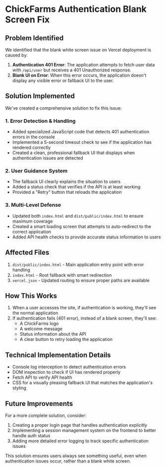 # ChickFarms Authentication Blank Screen Fix

## Problem Identified

We identified that the blank white screen issue on Vercel deployment is caused by:

1. **Authentication 401 Error**: The application attempts to fetch user data with `/api/user` but receives a 401 Unauthorized response.
2. **Blank UI on Error**: When this error occurs, the application doesn't display any visible error or fallback UI to the user.

## Solution Implemented

We've created a comprehensive solution to fix this issue:

### 1. Error Detection & Handling

- Added specialized JavaScript code that detects 401 authentication errors in the console
- Implemented a 5-second timeout check to see if the application has rendered correctly
- Created a clean, professional fallback UI that displays when authentication issues are detected

### 2. User Guidance System

- The fallback UI clearly explains the situation to users
- Added a status check that verifies if the API is at least working
- Provided a "Retry" button that reloads the application

### 3. Multi-Level Defense

- Updated both `index.html` and `dist/public/index.html` to ensure maximum coverage
- Created a smart loading screen that attempts to auto-redirect to the correct application
- Added API health checks to provide accurate status information to users

## Affected Files

1. `dist/public/index.html` - Main application entry point with error handling
2. `index.html` - Root fallback with smart redirection
3. `vercel.json` - Updated routing to ensure proper paths are available

## How This Works

1. When a user accesses the site, if authentication is working, they'll see the normal application
2. If authentication fails (401 error), instead of a blank screen, they'll see:
   - A ChickFarms logo
   - A welcome message
   - Status information about the API
   - A clear button to retry loading the application

## Technical Implementation Details

- Console log interception to detect authentication errors
- DOM inspection to check if UI has rendered properly
- Fetch API to verify API health
- CSS for a visually pleasing fallback UI that matches the application's styling

## Future Improvements

For a more complete solution, consider:

1. Creating a proper login page that handles authentication explicitly
2. Implementing a session management system on the frontend to better handle auth status
3. Adding more detailed error logging to track specific authentication issues

This solution ensures users always see something useful, even when authentication issues occur, rather than a blank white screen.